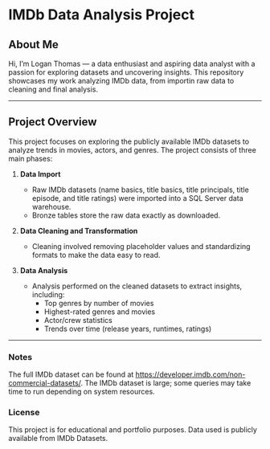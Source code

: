 # IMDb Data Analysis Project

## About Me
Hi, I’m Logan Thomas — a data enthusiast and aspiring data analyst with a passion for exploring datasets and uncovering insights. 
This repository showcases my work analyzing IMDb data, from importin raw data to cleaning and final analysis.

---

## Project Overview
This project focuses on exploring the publicly available IMDb datasets to analyze trends in movies, actors, and genres. The project consists of three main phases:

1. **Data Import**
   - Raw IMDb datasets (name basics, title basics, title principals, title episode, and title ratings) were imported into a SQL Server data warehouse.
   - Bronze tables store the raw data exactly as downloaded.

2. **Data Cleaning and Transformation**
   - Cleaning involved removing placeholder values and standardizing formats to make the data easy to read.

3. **Data Analysis**
   - Analysis performed on the cleaned datasets to extract insights, including:
     - Top genres by number of movies
     - Highest-rated genres and movies
     - Actor/crew statistics
     - Trends over time (release years, runtimes, ratings)

---

### Notes
The full IMDb dataset can be found at https://developer.imdb.com/non-commercial-datasets/.
The IMDb dataset is large; some queries may take time to run depending on system resources.

### License
This project is for educational and portfolio purposes. Data used is publicly available from IMDb Datasets.
